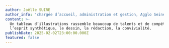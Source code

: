 ```yaml
---
author: Joëlle SUIRE
author_info: 'chargée d’accueil, administration et gestion, Agglo Seine Eure'
content: >-
  Un tableau d’illustrations rassemble beaucoup de talents et de compétences :
  l’esprit synthétique, le dessin, la rédaction, la convivialité.
publishDate: 2025-02-02T23:00:00.000Z
featured: false
---
```


